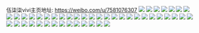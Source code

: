 伍柒柒vivi主页地址: https://weibo.com/u/7581076307 
![](https://wx4.sinaimg.cn/mw2000/008h3qgjly1h8uh6t5v4rj315s0w8ka5.jpg) 
![](https://wx4.sinaimg.cn/mw2000/008h3qgjly1h8uh6u4ds0j315s0w0qhk.jpg) 
![](https://wx4.sinaimg.cn/mw2000/008h3qgjly1h8uh6utnhej315s0w04ey.jpg) 
![](https://wx4.sinaimg.cn/mw2000/008h3qgjly1h8m46mhs1wj30vc0vc0zf.jpg) 
![](https://wx4.sinaimg.cn/mw2000/008h3qgjly1h8m46or100j30vc0vcgsu.jpg) 
![](https://wx4.sinaimg.cn/mw2000/008h3qgjly1h8m46kxbg5j30vc0vc45j.jpg) 
![](https://wx4.sinaimg.cn/mw2000/008h3qgjly1h8m46syi10j30vc0vcjyd.jpg) 
![](https://wx4.sinaimg.cn/mw2000/008h3qgjly1h8m46qowhwj30vc0vctfx.jpg) 
![](https://wx4.sinaimg.cn/mw2000/008h3qgjly1h8m46vcobbj30vc0vcwlb.jpg) 
![](https://wx4.sinaimg.cn/mw2000/008h3qgjly1h8hajl237dj30zk19zha7.jpg) 
![](https://wx4.sinaimg.cn/mw2000/008h3qgjly1h8hajn11hfj30zk1af7sy.jpg) 
![](https://wx4.sinaimg.cn/mw2000/008h3qgjly1h8hajoy8fjj30zk1afe48.jpg) 
![](https://wx4.sinaimg.cn/mw2000/008h3qgjly1h8hajiruq1j30zk19v1gb.jpg) 
![](https://wx4.sinaimg.cn/mw2000/008h3qgjly1h8hajqwun0j30zk1beax6.jpg) 
![](https://wx4.sinaimg.cn/mw2000/008h3qgjly1h8hajt3tngj30zk1afax2.jpg) 
![](https://wx4.sinaimg.cn/mw2000/008h3qgjly1h891b9kb44j32802801kz.jpg) 
![](https://wx4.sinaimg.cn/mw2000/008h3qgjly1h891bbev9fj32802804qr.jpg) 
![](https://wx4.sinaimg.cn/mw2000/008h3qgjly1h891bd5j3zj32802804qr.jpg) 
![](https://wx4.sinaimg.cn/mw2000/008h3qgjly1h891b7r51cj32802801kz.jpg) 
![](https://wx4.sinaimg.cn/mw2000/008h3qgjly1h891bev9cxj32802807wj.jpg) 
![](https://wx4.sinaimg.cn/mw2000/008h3qgjly1h891bghajfj32802804qr.jpg) 
![](https://wx4.sinaimg.cn/mw2000/008h3qgjly1h89175g7itj337j4tbnpf.jpg) 
![](https://wx4.sinaimg.cn/mw2000/008h3qgjly1h8917uq1i6j337j4hrqv8.jpg) 
![](https://wx4.sinaimg.cn/mw2000/008h3qgjly1h891732rvbj32aj37ju0y.jpg) 
![](https://wx4.sinaimg.cn/mw2000/008h3qgjly1h8917ka2naj337j4tb1l1.jpg) 
![](https://wx4.sinaimg.cn/mw2000/008h3qgjly1h8917fc1w4j34tb37hu11.jpg) 
![](https://wx4.sinaimg.cn/mw2000/008h3qgjly1h8917a82qzj34tb37j7wl.jpg) 
![](https://wx4.sinaimg.cn/mw2000/008h3qgjly1h85xg3xpvtj30zk1bf159.jpg) 
![](https://wx4.sinaimg.cn/mw2000/008h3qgjly1h85xg7okbjj30zk1begyb.jpg) 
![](https://wx4.sinaimg.cn/mw2000/008h3qgjly1h85xgauv0vj30zk1be7g9.jpg) 
![](https://wx4.sinaimg.cn/mw2000/008h3qgjly1h85xgdtjqcj30zk1betkv.jpg) 
![](https://wx4.sinaimg.cn/mw2000/008h3qgjly1h2bce2x743j32802804qr.jpg) 
![](https://wx4.sinaimg.cn/mw2000/008h3qgjly1h2bce5q5o9j3280280b2b.jpg) 
![](https://wx4.sinaimg.cn/mw2000/008h3qgjly1h2bce84mygj32802804qr.jpg) 
![](https://wx4.sinaimg.cn/mw2000/008h3qgjly1h2bce09t7yj32802801kz.jpg) 
![](https://wx4.sinaimg.cn/mw2000/008h3qgjly1h2bce9u0j0j3280280qv6.jpg) 
![](https://wx4.sinaimg.cn/mw2000/008h3qgjly1h2bceb8sk8j32802804qr.jpg) 
![](https://wx4.sinaimg.cn/mw2000/008h3qgjly1guim63b5vmj63402c0hdt02.jpg) 
![](https://wx4.sinaimg.cn/mw2000/008h3qgjly1guim651y80j63402c0hdt02.jpg) 
![](https://wx4.sinaimg.cn/mw2000/008h3qgjly1guim618iizj63402c0hdt02.jpg) 
![](https://wx4.sinaimg.cn/mw2000/008h3qgjly1gt71aqn3x1j30n00mzdjb.jpg) 
![](https://wx4.sinaimg.cn/mw2000/008h3qgjly1gt71aqyenyj60n00jsgod02.jpg) 
![](https://wx4.sinaimg.cn/mw2000/008h3qgjly1gt55h78hmaj30u00u0429.jpg) 
![](https://wx4.sinaimg.cn/mw2000/008h3qgjly1gt55h9a3i0j33402c0kjl.jpg) 
![](https://wx4.sinaimg.cn/mw2000/008h3qgjly1gt55h6uqtoj30u00u0n0r.jpg) 
![](https://wx4.sinaimg.cn/mw2000/008h3qgjly1gt3jdyz37aj32802yob2c.jpg) 
